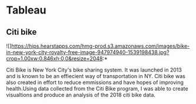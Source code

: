 # Tableau
## Citi bike 
![]https://hips.hearstapps.com/hmg-prod.s3.amazonaws.com/images/bike-in-new-york-city-royalty-free-image-947974940-1539198438.jpg?crop=1.00xw:0.846xh;0,0&resize=2048:*


Citi Bike is New York City's bike sharing system. It was launched in 2013 and is known to be an effiecient way of transportation in NY. Citi bike was also created in effort to reduce emmissions and have hopes of improving health.Using data collected from the Citi Bike program, I was able to create visualtions and produce an analysis of the 2018 citi bike data. 


